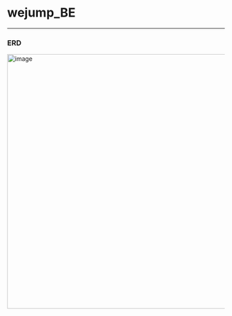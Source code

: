 # wejump_BE

---
### ERD
<img width="589" alt="image" src="https://github.com/taegon98/wejump_BE/assets/54783290/5529e1e5-d7fc-4a46-90b8-1214dcb08891">
